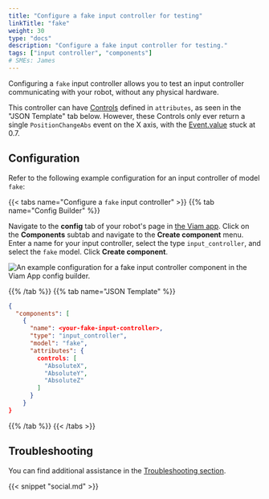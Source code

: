 ```yaml
---
title: "Configure a fake input controller for testing"
linkTitle: "fake"
weight: 30
type: "docs"
description: "Configure a fake input controller for testing."
tags: ["input controller", "components"]
# SMEs: James
---
```


Configuring a `fake` input controller allows you to test an input controller communicating with your robot, without any physical hardware.

This controller can have [Controls](../#control-field) defined in `attributes`, as seen in the "JSON Template" tab below.
However, these Controls only ever return a single `PositionChangeAbs` event on the X axis, with the [Event.value](../#event-object) stuck at 0.7.

## Configuration

Refer to the following example configuration for an input controller of model `fake`:

{{< tabs name="Configure a `fake` input controller" >}}
{{% tab name="Config Builder" %}}

Navigate to the **config** tab of your robot's page in [the Viam app](https://app.viam.com).
Click on the **Components** subtab and navigate to the **Create component** menu.
Enter a name for your input controller, select the type `input_controller`, and select the `fake` model.
Click **Create component**.

![An example configuration for a fake input controller component in the Viam App config builder.](../img/fake-input-controller-ui-config.png)

{{% /tab %}}
{{% tab name="JSON Template" %}}

```json {class="line-numbers linkable-line-numbers"}
{
  "components": [
    {
      "name": <your-fake-input-controller>,
      "type": "input_controller",
      "model": "fake",
      "attributes": {
        controls: [
          "AbsoluteX",
          "AbsoluteY",
          "AbsoluteZ"
        ]
      }
    }
}
```

{{% /tab %}}
{{< /tabs >}}

## Troubleshooting

You can find additional assistance in the [Troubleshooting section](/appendix/troubleshooting/).

{{< snippet "social.md" >}}
